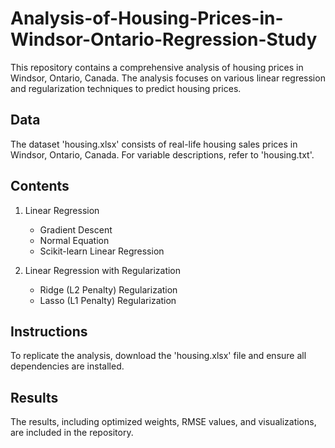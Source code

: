 # Analysis-of-Housing-Prices-in-Windsor-Ontario-Regression-Study

This repository contains a comprehensive analysis of housing prices in Windsor, Ontario, Canada. The analysis focuses on various linear regression and regularization techniques to predict housing prices. 

## Data

The dataset 'housing.xlsx' consists of real-life housing sales prices in Windsor, Ontario, Canada. For variable descriptions, refer to 'housing.txt'.

## Contents

1. Linear Regression
    - Gradient Descent
    - Normal Equation
    - Scikit-learn Linear Regression

2. Linear Regression with Regularization
    - Ridge (L2 Penalty) Regularization
    - Lasso (L1 Penalty) Regularization

## Instructions

To replicate the analysis, download the 'housing.xlsx' file and ensure all dependencies are installed.

## Results

The results, including optimized weights, RMSE values, and visualizations, are included in the repository.
